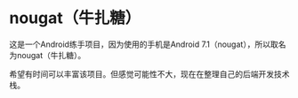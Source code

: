 # nougat（牛扎糖）
这是一个Android练手项目，因为使用的手机是Android 7.1（nougat），所以取名为nougat（牛扎糖）。

希望有时间可以丰富该项目。但感觉可能性不大，现在在整理自己的后端开发技术栈。
